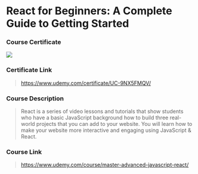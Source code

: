 # React for Beginners: A Complete Guide to Getting Started

### Course Certificate
![](https://udemy-certificate.s3.amazonaws.com/image/UC-9NX5FMQV.jpg?l=null)

### Certificate Link
> https://www.udemy.com/certificate/UC-9NX5FMQV/

### Course Description
> React is a series of video lessons and tutorials that show students who have a basic JavaScript background how to build three real-world projects that you can add to your website. You will learn how to make your website more interactive and engaging using JavaScript & React.

### Course Link
> https://www.udemy.com/course/master-advanced-javascript-react/
